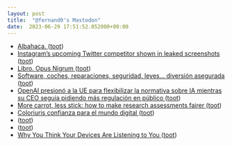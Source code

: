 ```yaml
---
layout: post
title:  "@fernand0's Mastodon"
date:  2023-06-29 17:51:52.052000+00:00
---
```

*  [Albahaca. ](https://avecesunafoto.wordpress.com/2023/06/29/albahaca-5) ([toot](https://mastodon.social/@fernand0/110628773039447627))
*  [Instagram’s upcoming Twitter competitor shown in leaked screenshots ](https://www.theverge.com/2023/6/8/23754304/instagram-meta-twitter-competitor-threads-activitypu) ([toot](https://mastodon.social/@fernand0/110628610774430883))
*  [Libro. Opus Nigrum ](https://fotografiasenmovimiento.wordpress.com/2023/06/29/libro-opus-nigrum) ([toot](https://mastodon.social/@fernand0/110628601971151767))
*  [Software, coches, reparaciones, seguridad, leyes… diversión asegurada ](https://changlonet.com/blog/software-coches-reparaciones-seguridad-leyes-diversion-asegurada) ([toot](https://mastodon.social/@fernand0/110628487264316233))
*  [OpenAI presionó a la UE para flexibilizar la normativa sobre IA mientras su CEO seguía pidiendo más regulación en público ](https://www.genbeta.com/actualidad/openai-presiono-a-ue-para-flexibilizar-normativa-ia-su-ceo-seguia-pidiendo-regulacion-public) ([toot](https://mastodon.social/@fernand0/110628177114671914))
*  [More carrot, less stick: how to make research assessments fairer ](https://www.nature.com/articles/d41586-023-01990-) ([toot](https://mastodon.social/@fernand0/110627986083405119))
*  [Coloriuris confianza para el mundo digital ](https://www.expansion.com/uestudio/2023/06/15/648af5b3e5fdeaeb2d8b4680.htm) ([toot](https://mastodon.social/@fernand0/110627726462817326))
*  [ ](https://mastodon.social/users/fernand0/statuses/110627618817066879/activity) ([toot](https://mastodon.social/users/fernand0/statuses/110627618817066879/activity))
*  [ ](https://mastodon.social/users/fernand0/statuses/110627618528279393/activity) ([toot](https://mastodon.social/users/fernand0/statuses/110627618528279393/activity))
*  [Why You Think Your Devices Are Listening to You ](https://shellypalmer.com/2023/06/think-devices-listening) ([toot](https://mastodon.social/@fernand0/110627530930670477))
